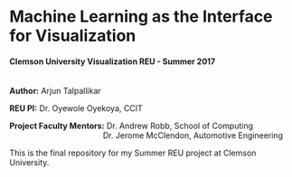 # Machine Learning as the Interface for Visualization

#### Clemson University Visualization REU - Summer 2017
<br>
<b>Author:</b> Arjun Talpallikar

<b>REU PI:</b> Dr. Oyewole Oyekoya, CCIT

<b>Project Faculty Mentors:</b> Dr. Andrew Robb, School of Computing<br>
&nbsp;&nbsp;&nbsp;&nbsp;&nbsp;&nbsp;&nbsp;&nbsp;&nbsp;&nbsp;&nbsp;&nbsp;&nbsp;&nbsp;&nbsp;&nbsp;&nbsp;&nbsp;&nbsp;&nbsp;&nbsp;&nbsp;&nbsp;&nbsp;&nbsp;&nbsp;&nbsp;&nbsp;&nbsp;&nbsp;&nbsp;&nbsp;&nbsp;&nbsp;&nbsp;&nbsp;&nbsp;&nbsp;&nbsp;&nbsp;&nbsp;&nbsp;Dr. Jerome McClendon, Automotive Engineering

This is the final repository for my Summer REU project at Clemson University.
